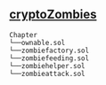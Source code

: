 ## [cryptoZombies](https://cryptozombies.io/en/course)

```
Chapter
└──ownable.sol
└──zombiefactory.sol
└──zombiefeeding.sol
└──zombiehelper.sol
└──zombieattack.sol
```